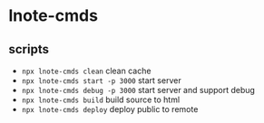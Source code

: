 # lnote-cmds

## scripts

- `npx lnote-cmds clean` clean cache
- `npx lnote-cmds start -p 3000` start server
- `npx lnote-cmds debug -p 3000` start server and support debug
- `npx lnote-cmds build` build source to html
- `npx lnote-cmds deploy` deploy public to remote